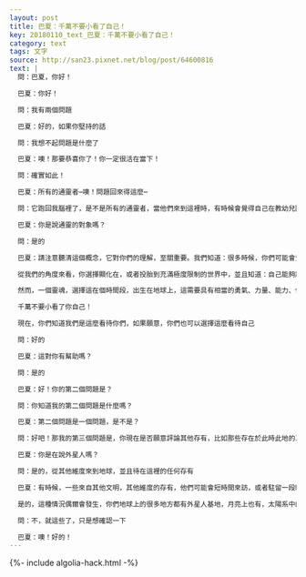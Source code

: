 ```yaml
---
layout: post
title: 巴夏：千萬不要小看了自己！
key: 20180110_text_巴夏：千萬不要小看了自己！
category: text
tags: 文字
source: http://san23.pixnet.net/blog/post/64600816
text: |
  問：巴夏，你好！

  巴夏：你好！

  問：我有兩個問題

  巴夏：好的，如果你堅持的話

  問：我想不起問題是什麼了

  巴夏：噢！那要恭喜你了！你一定很活在當下！

  問：確實如此！

  巴夏：所有的通靈者⋯噢！問題回來得這麼⋯

  問：它跑回我腦裡了，是不是所有的通靈者，當他們來到這裡時，有時候會覺得自己在教幼兒園的孩子？

  巴夏：你是說通靈的對象嗎？

  問：是的

  巴夏：請注意聽清這個概念，它對你們的理解，至關重要。我們知道：很多時候，你們可能會覺得自己在上幼兒園，這並不意味著你沒有學習新東西，因為每個人都在學習新東西

  從我們的角度來看，你選擇顯化在，或者投胎到充滿極度限制的世界中，並且知道：自己能夠將這些限制轉化為自由，自己能夠將黑暗轉化為光，在我們看來，正是這些讓你們成為「研究生」（大師級的畢業生），所以，我們知道，你們可能會覺得：自己像小孩子第一次學習新東西一樣

  然而，一個靈魂，選擇這在個時間段，出生在地球上，這需要具有相當的勇氣、力量、能力、信心⋯，並且祂知道：不論多麼黑暗，不論多麼受限，祂都能把它們轉化為光和愛，正是這些，讓你們成為「大師」

  千萬不要小看了你自己！

  現在，你們知道我們是這麼看待你們，如果願意，你們也可以選擇這麼看待自己

  問：好的

  巴夏：這對你有幫助嗎？

  問：是的

  巴夏：好！你的第二個問題是？

  問：你知道我的第二個問題是什麼嗎？

  巴夏：第二個問題是一個問題，是不是？

  問：好吧！那我的第三個問題是，你現在是否願意評論其他存有，比如那些存在於此時此地的三維存有？對於他們，你有什麼可以說的嗎？

  巴夏：你是在說外星人嗎？

  問：是的，從其他維度來到地球，並且待在這裡的任何存有

  巴夏：有時候，一些來自其他文明，其他維度的存有，他們可能會短時間來訪，或者駐留一段時間，來觀察、學習或體驗某些事物

  是的，這種情況偶爾會發生，你們地球上的很多地方都有外星人基地，月亮上也有，太陽系中的幾個星球也都有，你還需要知道什麼呢？

  問：不，就這些了，只是想確認一下

  巴夏：噢！好的！
---
```


{%- include algolia-hack.html -%}
